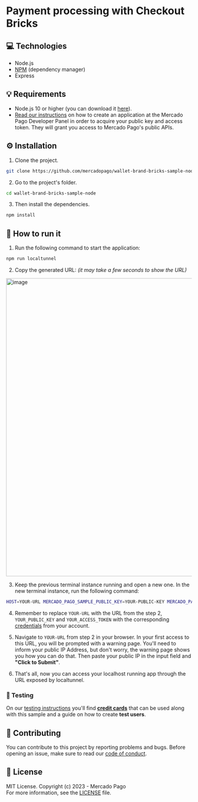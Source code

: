 # Payment processing with Checkout Bricks

## :computer: Technologies

- Node.js
- [NPM](https://www.npmjs.com) (dependency manager)
- Express

## 💡 Requirements

- Node.js 10 or higher (you can download it [here](https://nodejs.org/)).
- [Read our instructions](https://www.mercadopago.com/developers/en/docs/getting-started) on how to create an application at the Mercado Pago Developer Panel in order to acquire your public key and access token. They will grant you access to Mercado Pago's public APIs.

## :gear: Installation

1. Clone the project.

```bash
git clone https://github.com/mercadopago/wallet-brand-bricks-sample-node.git
```

2. Go to the project's folder.

```bash
cd wallet-brand-bricks-sample-node
```

3. Then install the dependencies.

```bash
npm install
```

## 🌟 How to run it

1. Run the following command to start the application:

```bash
npm run localtunnel
``` 

2. Copy the generated URL: _(it may take a few seconds to show the URL)_

<img width="807" alt="image" src="https://user-images.githubusercontent.com/104934463/210627117-395d328b-3f6a-4255-be18-9976ffbd6802.png">

3. Keep the previous terminal instance running and open a new one. In the new terminal instance, run the following command:

```bash
HOST=YOUR-URL MERCADO_PAGO_SAMPLE_PUBLIC_KEY=YOUR-PUBLIC-KEY MERCADO_PAGO_SAMPLE_ACCESS_TOKEN=YOUR-ACCESS-TOKEN npm start
``` 

4. Remember to replace `YOUR-URL` with the URL from the step 2, `YOUR_PUBLIC_KEY` and `YOUR_ACCESS_TOKEN` with the corresponding [credentials](https://www.mercadopago.com/developers/panel) from your account.

5. Navigate to `YOUR-URL` from step 2 in your browser. In your first access to this URL, you will be prompted with a warning page. You'll need to inform your public IP Address, but don't worry, the warning page shows you how you can do that. Then paste your public IP in the input field and  **"Click to Submit"**.

6. That's all, now you can access your localhost running app through the URL exposed by localtunnel.

### :test_tube: Testing

On our [testing instructions](https://www.mercadopago.com/developers/en/docs/checkout-bricks/integration/integration-test) you'll find **[credit cards](https://www.mercadopago.com/developers/en/docs/checkout-bricks/additional-content/test-cards)** that can be used along with this sample and a guide on how to create **test users**.

## :handshake: Contributing

You can contribute to this project by reporting problems and bugs. Before opening an issue, make sure to read our [code of conduct](CODE_OF_CONDUCT.md).

## :bookmark: License

MIT License. Copyright (c) 2023 - Mercado Pago <br/>
For more information, see the [LICENSE](LICENSE) file.
